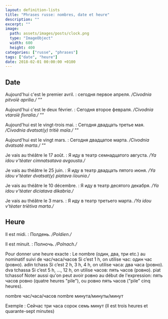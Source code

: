```yaml
---
layout: definition-lists
title: "Phrases russe: nombres, date et heure"
description: ""
excerpt: ""
image:
  path: assets/images/posts/clock.png
  type: "ImageObject"
  width: 600
  height: 400
categories: ["russe", "phrases"]
tags: ["date", "heure"]
date: 2018-02-01 00:00:00 +0100
---
```


## Date

Aujourd'hui c'est le premier avril.
: сегодня первое апреля.
*/Civodnia pitvoïè aprilia./ ""*

Aujourd'hui c'est le deux février.
: Сегодня второе февраля.
*/Civodnia vtaroïè fivralia./ ""*

Aujourd'hui est le vingt-trois mai.
: Сегодня двадцать третье мая.
*/Civodnia dvatsat(y) tritiè maïa./ ""*

Aujourd'hui est le vingt mars.
: Сегодня двадцатое марта.
*/Civodnia dvatsatè marta./ ""*

Je vais au théâtre le 17 août.
: Я иду в театр семнадцатого августа.
*/Ya idou v'tèater cimnatsatava avgousta./*

Je vais au théâtre le 25 juin.
: Я иду в театр двадцать пятого июня.
*/Ya idou v'tèater dvatsat(y) piatava iïounia./*

Je vais au théâtre le 10 décembre.
: Я иду в театр десятого декабря.
*/Ya idou v'tèater diciatava dikabria./*

Je vais au théâtre le 3 mars.
: Я иду в театр третьего марта.
*/Ya idou v'tèater triètiva marta./*


## Heure

Il est midi.
: Полдень.
*/Poldien./*

Il est minuit.
: Полночь.
*/Polnach./*


Pour donner une heure exacte : Le nombre (один, два, три etc.) au nominatif suivi de час/часа/часов
Si c’est 1 h, on utilise час: один час (ровно). adin tchass
Si c’est 2 h, 3 h, 4 h, on utilise часа: два часа (ровно). dva tchassa
Si c’est 5 h, …, 12 h, on utilise часов: пять часов (ровно). piat tchassof
Noter aussi qu'on peut avoir ровно au début de l'expression: пять часов ровно (quatre heures "pile"), ou ровно пять часов ("pile" cinq heures).

nombre час/часа/часов nombre минута/минуты/минут

Exemple : Сейчас три часа сорок семь минут (Il est trois heures et quarante-sept minutes)
